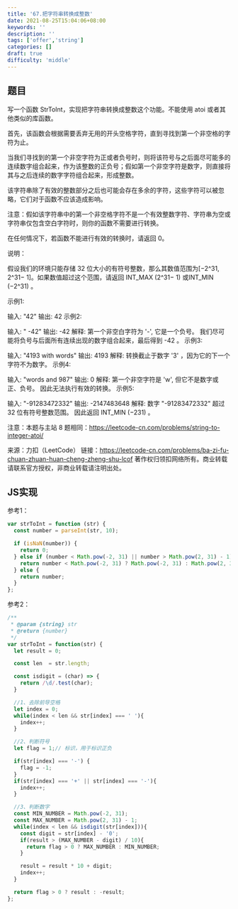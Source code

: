 ```yaml
---
title: '67.把字符串转换成整数'
date: 2021-08-25T15:04:06+08:00
keywords: ''
description: ''
tags: ['offer','string']
categories: []
draft: true
difficulty: 'middle'
---
```


## 题目

写一个函数 StrToInt，实现把字符串转换成整数这个功能。不能使用 atoi 或者其他类似的库函数。



首先，该函数会根据需要丢弃无用的开头空格字符，直到寻找到第一个非空格的字符为止。

当我们寻找到的第一个非空字符为正或者负号时，则将该符号与之后面尽可能多的连续数字组合起来，作为该整数的正负号；假如第一个非空字符是数字，则直接将其与之后连续的数字字符组合起来，形成整数。

该字符串除了有效的整数部分之后也可能会存在多余的字符，这些字符可以被忽略，它们对于函数不应该造成影响。

注意：假如该字符串中的第一个非空格字符不是一个有效整数字符、字符串为空或字符串仅包含空白字符时，则你的函数不需要进行转换。

在任何情况下，若函数不能进行有效的转换时，请返回 0。

说明：

假设我们的环境只能存储 32 位大小的有符号整数，那么其数值范围为[−2^31, 2^31− 1]。如果数值超过这个范围，请返回 INT_MAX (2^31− 1) 或INT_MIN (−2^31) 。

示例1:

输入: "42"
输出: 42
示例2:

输入: "   -42"
输出: -42
解释: 第一个非空白字符为 '-', 它是一个负号。
    我们尽可能将负号与后面所有连续出现的数字组合起来，最后得到 -42 。
示例3:

输入: "4193 with words"
输出: 4193
解释: 转换截止于数字 '3' ，因为它的下一个字符不为数字。
示例4:

输入: "words and 987"
输出: 0
解释: 第一个非空字符是 'w', 但它不是数字或正、负号。
     因此无法执行有效的转换。
示例5:

输入: "-91283472332"
输出: -2147483648
解释: 数字 "-91283472332" 超过 32 位有符号整数范围。 
    因此返回 INT_MIN (−231) 。


注意：本题与主站 8 题相同：https://leetcode-cn.com/problems/string-to-integer-atoi/



来源：力扣（LeetCode）
链接：https://leetcode-cn.com/problems/ba-zi-fu-chuan-zhuan-huan-cheng-zheng-shu-lcof
著作权归领扣网络所有。商业转载请联系官方授权，非商业转载请注明出处。


## JS实现 

参考1：

```javascript
var strToInt = function (str) {
  const number = parseInt(str, 10);

  if (isNaN(number)) {
    return 0;
  } else if (number < Math.pow(-2, 31) || number > Math.pow(2, 31) - 1) {
    return number < Math.pow(-2, 31) ? Math.pow(-2, 31) : Math.pow(2, 31) - 1;
  } else {
    return number;
  }
};
```


参考2：

```javascript
/**
 * @param {string} str
 * @return {number}
 */
var strToInt = function(str) {
  let result = 0;

  const len  = str.length;

  const isdigit = (char) => {
    return /\d/.test(char);
  }

  //1、去除前导空格
  let index = 0;
  while(index < len && str[index] === ' '){
    index++;
  }

  //2、判断符号
  let flag = 1;// 标识，用于标识正负

  if(str[index] === '-') {
    flag = -1;
  }
  if(str[index] === '+' || str[index] === '-'){
    index++;
  } 

  //3、判断数字
  const MIN_NUMBER = Math.pow(-2, 31);
  const MAX_NUMBER = Math.pow(2, 31) - 1;
  while(index < len && isdigit(str[index])){
    const digit = str[index] - '0';
    if(result > (MAX_NUMBER - digit) / 10){
      return flag > 0 ? MAX_NUMBER : MIN_NUMBER;
    }

    result = result * 10 + digit;
    index++;
  }

  return flag > 0 ? result : -result;
};
```





